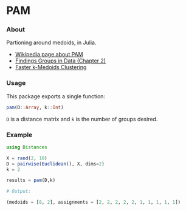 # PAM

### About

Partioning around medoids, in Julia.

* [Wikipedia page about PAM](https://en.wikipedia.org/wiki/K-medoids)
* [Findings Groups in Data (Chapter 2)](https://www.google.com/books/edition/Finding_Groups_in_Data/YeFQHiikNo0C?hl=en&gbpv=0)
* [Faster k-Medoids Clustering](https://arxiv.org/pdf/1810.05691.pdf)

### Usage

This package exports a single function:

```julia
pam(D::Array, k::Int)
```

`D` is a distance matrix and `k` is the number of groups desired.

### Example

```julia
using Distances

X = rand(2, 10)
D = pairwise(Euclidean(), X, dims=2)
k = 2

results = pam(D,k)

# Output:

(medoids = [8, 2], assignments = [2, 2, 2, 2, 2, 1, 1, 1, 1, 1])
```